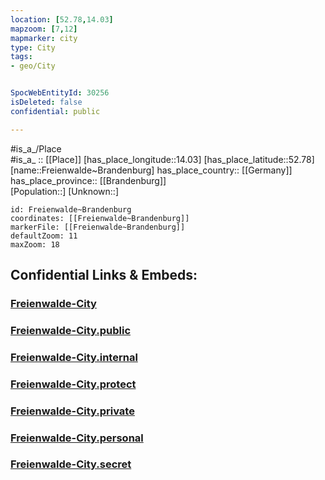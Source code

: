 ```yaml
---
location: [52.78,14.03] 
mapzoom: [7,12] 
mapmarker: city 
type: City
tags:
- geo/City


SpocWebEntityId: 30256
isDeleted: false
confidential: public

---
```

#is_a_/Place  
#is_a_ :: [[Place]] 
[has_place_longitude::14.03] 
[has_place_latitude::52.78] 
[name::Freienwalde~Brandenburg] 
has_place_country:: [[Germany]]  
has_place_province:: [[Brandenburg]]  
[Population::] 
[Unknown::] 


```leaflet
id: Freienwalde~Brandenburg
coordinates: [[Freienwalde~Brandenburg]] 
markerFile: [[Freienwalde~Brandenburg]] 
defaultZoom: 11 
maxZoom: 18
```


## Confidential Links & Embeds: 

### [Freienwalde-City](/_Standards/Earth/Continent/Europe/Europe~Central/Germany/Germany~East/Brandenburg/counties~Brandenburg/Märkisch-Oderland/cities~Oderland/Bad_Freienwalde/boroughs~Freienwalde/Freienwalde-City.md) 

### [Freienwalde-City.public](/_public/Earth/Continent/Europe/Europe~Central/Germany/Germany~East/Brandenburg/counties~Brandenburg/Märkisch-Oderland/cities~Oderland/Bad_Freienwalde/boroughs~Freienwalde/Freienwalde-City.public.md) 

### [Freienwalde-City.internal](/_internal/Earth/Continent/Europe/Europe~Central/Germany/Germany~East/Brandenburg/counties~Brandenburg/Märkisch-Oderland/cities~Oderland/Bad_Freienwalde/boroughs~Freienwalde/Freienwalde-City.internal.md) 

### [Freienwalde-City.protect](/_protect/Earth/Continent/Europe/Europe~Central/Germany/Germany~East/Brandenburg/counties~Brandenburg/Märkisch-Oderland/cities~Oderland/Bad_Freienwalde/boroughs~Freienwalde/Freienwalde-City.protect.md) 

### [Freienwalde-City.private](/_private/Earth/Continent/Europe/Europe~Central/Germany/Germany~East/Brandenburg/counties~Brandenburg/Märkisch-Oderland/cities~Oderland/Bad_Freienwalde/boroughs~Freienwalde/Freienwalde-City.private.md) 

### [Freienwalde-City.personal](/_personal/Earth/Continent/Europe/Europe~Central/Germany/Germany~East/Brandenburg/counties~Brandenburg/Märkisch-Oderland/cities~Oderland/Bad_Freienwalde/boroughs~Freienwalde/Freienwalde-City.personal.md) 

### [Freienwalde-City.secret](/_secret/Earth/Continent/Europe/Europe~Central/Germany/Germany~East/Brandenburg/counties~Brandenburg/Märkisch-Oderland/cities~Oderland/Bad_Freienwalde/boroughs~Freienwalde/Freienwalde-City.secret.md)

